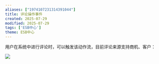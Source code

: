 ```yaml
---
aliases: ["1974107231314391044"]
title: 评论操作事件
created: 2025-07-29
modified: 2025-07-29
tags: ['ESB中心']
theme: ESB中心
---
```


用户在系统中进行评论时，可以触发该动作流，目前评论来源支持商机、客户：

![](https://myhelpdoc.oss-cn-heyuan.aliyuncs.com/mdimages/1c130aa0761757554a5e9b1429f58ef0.jpg)

